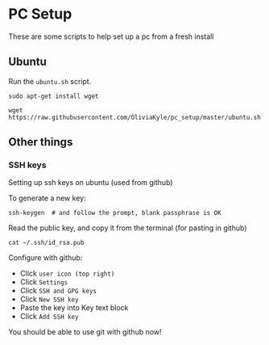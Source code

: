 # PC Setup

These are some scripts to help set up a pc from a fresh install

## Ubuntu

Run the `ubuntu.sh` script.

```
sudo apt-get install wget

wget https://raw.githubusercontent.com/OliviaKyle/pc_setup/master/ubuntu.sh
```

## Other things

### SSH keys

Setting up ssh keys on ubuntu (used from github)

To generate a new key:

```
ssh-keygen  # and follow the prompt, blank passphrase is OK
```

Read the public key, and copy it from the terminal (for pasting in github)

```
cat ~/.ssh/id_rsa.pub
```

Configure with github: 
* Click `user icon (top right)`
* Click `Settings`
* Click `SSH and GPG keys`
* Click `New SSH key`
* Paste the key into Key text block
* Click `Add SSH key`

You should be able to use git with github now!